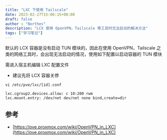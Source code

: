 ```yaml
---
title: "LXC 下使用 Tailscale"
date: 2023-02-27T15:06:15+08:00
draft: false
author : "Northes"
description: "LCX 使用 OpenVPN，Tailscale 等工具时无法启动的解决方法"
tags: ["学习笔记"]
---
```



默认的 LCX 容器是没有启动 TUN 模块的，因此在使用 OpenVPN，Tailscale 之类的网络工具时，会出现无法启动的情况，使用如下配置以启动容器的 TUN 模块

需进入宿主机编辑 LXC 配置文件

- 建议先将 LCX 容器关停

`vi /etc/pve/lxc/[id].conf`

```text
lxc.cgroup2.devices.allow: c 10:200 rwm
lxc.mount.entry: /dev/net dev/net none bind,create=dir
```

## 参考

- [https://pve.proxmox.com/wiki/OpenVPN_in_LXC](https://pve.proxmox.com/wiki/OpenVPN_in_LXC)